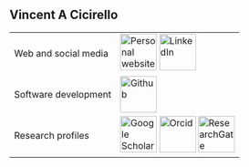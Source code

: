 ## Vincent A Cicirello

|     |     |
| --- | ------ |
| Web and social media | [<img alt="Personal website" src="https://www.cicirello.org/favicon.ico" height="64" width="64">](https://www.cicirello.org/) [<img alt="LinkedIn" src="https://www.cicirello.org/images/in.svg" height="64" width="64">](https://www.linkedin.com/in/vacicirello) |
| Software development | [<img alt="Github" src="https://www.cicirello.org/images/mark-github-16.svg" height="64" width="64">](https://github.com/cicirello) |
| Research profiles | [<img alt="Google Scholar" src="https://www.cicirello.org/images/gs.svg" height="64" width="64">](http://scholar.google.com/citations?user=wq4N1CoAAAAJ) [<img alt="Orcid" src="https://www.cicirello.org/images/orcid.svg" height="64" width="64">](https://orcid.org/0000-0003-1072-8559) [<img alt="ResearchGate" src="https://www.cicirello.org/images/rg.svg" height="64" width="64">](https://www.researchgate.net/profile/Vincent_Cicirello) |






<!--
**cicirello/cicirello** is a ✨ _special_ ✨ repository because its `README.md` (this file) appears on your GitHub profile.

Here are some ideas to get you started:

- 🔭 I’m currently working on ...
- 🌱 I’m currently learning ...
- 👯 I’m looking to collaborate on ...
- 🤔 I’m looking for help with ...
- 💬 Ask me about ...
- 📫 How to reach me: ...
- 😄 Pronouns: ...
- ⚡ Fun fact: ...
-->
